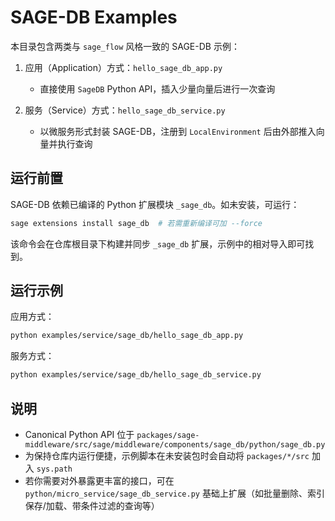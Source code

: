 # SAGE-DB Examples

本目录包含两类与 `sage_flow` 风格一致的 SAGE-DB 示例：

1) 应用（Application）方式：`hello_sage_db_app.py`
   - 直接使用 `SageDB` Python API，插入少量向量后进行一次查询

2) 服务（Service）方式：`hello_sage_db_service.py`
   - 以微服务形式封装 SAGE-DB，注册到 `LocalEnvironment` 后由外部推入向量并执行查询

## 运行前置

SAGE-DB 依赖已编译的 Python 扩展模块 `_sage_db`。如未安装，可运行：

```bash
sage extensions install sage_db  # 若需重新编译可加 --force
```

该命令会在仓库根目录下构建并同步 `_sage_db` 扩展，示例中的相对导入即可找到。

## 运行示例

应用方式：

```bash
python examples/service/sage_db/hello_sage_db_app.py
```

服务方式：

```bash
python examples/service/sage_db/hello_sage_db_service.py
```

## 说明
- Canonical Python API 位于 `packages/sage-middleware/src/sage/middleware/components/sage_db/python/sage_db.py`
- 为保持仓库内运行便捷，示例脚本在未安装包时会自动将 `packages/*/src` 加入 `sys.path`
- 若你需要对外暴露更丰富的接口，可在 `python/micro_service/sage_db_service.py` 基础上扩展（如批量删除、索引保存/加载、带条件过滤的查询等）
